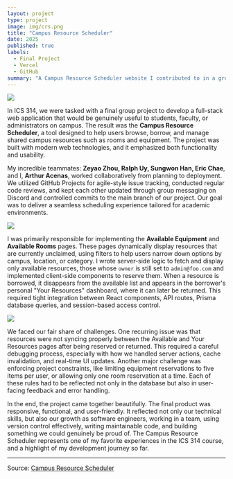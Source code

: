 ```yaml
---
layout: project
type: project
image: img/crs.png
title: "Campus Resource Scheduler"
date: 2025
published: true
labels:
  - Final Project
  - Vercel
  - GitHub
summary: "A Campus Resource Scheduler website I contributed to in a group project for ICS 314."
---
```


<img class="img-fluid" src="../img/crs-about.png" style="display: block; margin: auto; height: auto; width: auto;">

In ICS 314, we were tasked with a final group project to develop a full-stack web application that would be genuinely useful to students, faculty, or administrators on campus. The result was the **Campus Resource Scheduler**, a tool designed to help users browse, borrow, and manage shared campus resources such as rooms and equipment. The project was built with modern web technologies, and it emphasized both functionality and usability.

My incredible teammates: **Zeyao Zhou, Ralph Uy, Sungwon Han, Eric Chae**, and I, **Arthur Acenas**, worked collaboratively from planning to deployment. We utilized GitHub Projects for agile-style issue tracking, conducted regular code reviews, and kept each other updated through group messaging on Discord and controlled commits to the main branch of our project. Our goal was to deliver a seamless scheduling experience tailored for academic environments.

<img class="img-fluid" src="../img/crs-equipment.png" style="display: block; margin: auto; height: auto; width: auto;">

I was primarily responsible for implementing the **Available Equipment** and **Available Rooms** pages. These pages dynamically display resources that are currently unclaimed, using filters to help users narrow down options by campus, location, or category. I wrote server-side logic to fetch and display only available resources, those whose `owner` is still set to `admin@foo.com` and implemented client-side components to reserve them. When a resource is borrowed, it disappears from the available list and appears in the borrower's personal "Your Resources" dashboard, where it can later be returned. This required tight integration between React components, API routes, Prisma database queries, and session-based access control.

<img class="img-fluid" src="../img/crs-rooms.png" style="display: block; margin: auto; height: auto; width: auto;">

We faced our fair share of challenges. One recurring issue was that resources were not syncing properly between the Available and Your Resources pages after being reserved or returned. This required a careful debugging process, especially with how we handled server actions, cache invalidation, and real-time UI updates. Another major challenge was enforcing project constraints, like limiting equipment reservations to five items per user, or allowing only one room reservation at a time. Each of these rules had to be reflected not only in the database but also in user-facing feedback and error handling.

In the end, the project came together beautifully. The final product was responsive, functional, and user-friendly. It reflected not only our technical skills, but also our growth as software engineers, working in a team, using version control effectively, writing maintainable code, and building something we could genuinely be proud of. The Campus Resource Scheduler represents one of my favorite experiences in the ICS 314 course, and a highlight of my development journey so far.

<hr>

Source: <a href="https://campus-resource-scheduler-project.github.io/"><i class="large github icon "></i>Campus Resource Scheduler</a>
